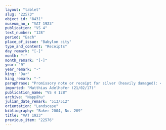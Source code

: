 ```yaml
---
layout: "tablet"
slug: "22573"
object_id: "8431"
museum_no_: "VAT 1923"
publication: "VS 4"
text_number: "128"
period: "Each"
place_of_issue: "Babylon city"
type_and_content: "Receipts"
day_remark: "[-]"
month: "-"
month_remark: "[-]"
year: "9"
year_remark: "-"
king: "Dar"
king_remark: "-"
paraphrase: "Promissory note or receipt for silver (heavily damaged): <strong>A</strong>, the chief of the craftsmen, [receives(?) from] <strong>B</strong> 2/3 mina of cut silver of 1/8 alloy for year [x] of Darius. No witnesses legible, the scribe (Bazūzu/Iqī&scaron;āya//Bābūtu).<br /> &nbsp;<br /> <strong>A</strong>&nbsp;= chief of the craftsmen? (<em>rab umm&acirc;nē</em>) (unnamed, title partly restored); <strong>B</strong> = Iddin-Nab&ucirc;/Nab&ucirc;-bān-zēri//Nappāhu<br /> &nbsp;"
imported: "Matthias Adelhofer (21/02/17)"
publication_name: "VS 4 128"
archive: "Nappāhu"
julian_date_remark: "513/512"
orientation: "Landscape"
bibliography: "Baker 2004, No. 209"
title: "VAT 1923"
previous_item: "22576"
---
```

